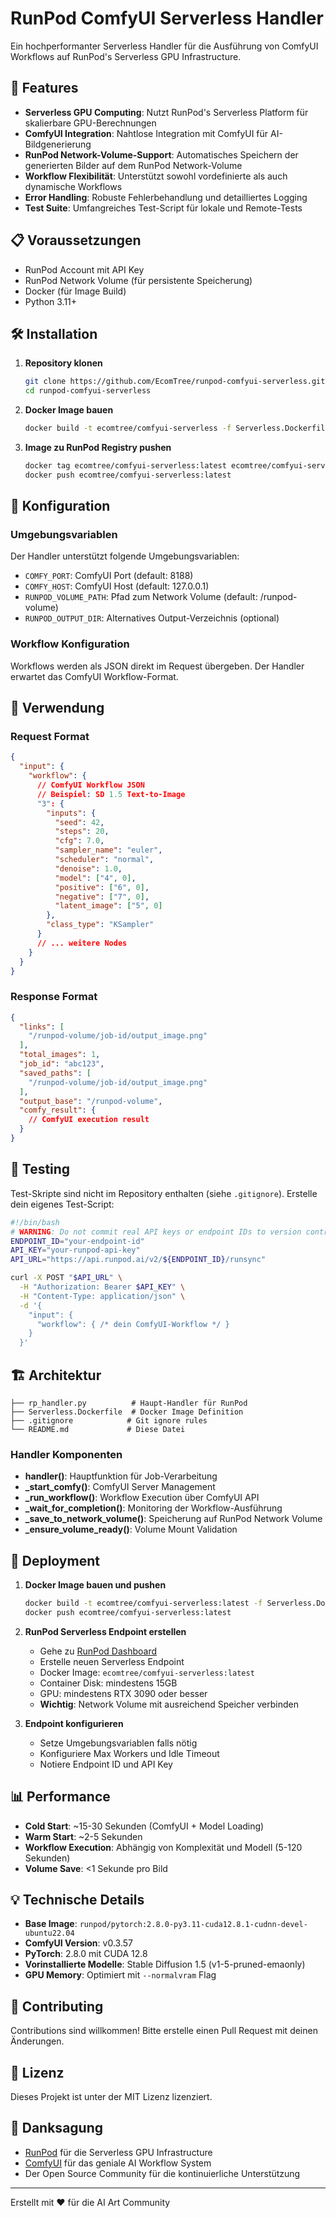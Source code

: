 # RunPod ComfyUI Serverless Handler

Ein hochperformanter Serverless Handler für die Ausführung von ComfyUI Workflows auf RunPod's Serverless GPU Infrastructure.

## 🚀 Features

- **Serverless GPU Computing**: Nutzt RunPod's Serverless Platform für skalierbare GPU-Berechnungen
- **ComfyUI Integration**: Nahtlose Integration mit ComfyUI für AI-Bildgenerierung
- **RunPod Network-Volume-Support**: Automatisches Speichern der generierten Bilder auf dem RunPod Network-Volume
- **Workflow Flexibilität**: Unterstützt sowohl vordefinierte als auch dynamische Workflows
- **Error Handling**: Robuste Fehlerbehandlung und detailliertes Logging
- **Test Suite**: Umfangreiches Test-Script für lokale und Remote-Tests

## 📋 Voraussetzungen

- RunPod Account mit API Key
- RunPod Network Volume (für persistente Speicherung)
- Docker (für Image Build)
- Python 3.11+

## 🛠️ Installation

1. **Repository klonen**
   ```bash
   git clone https://github.com/EcomTree/runpod-comfyui-serverless.git
   cd runpod-comfyui-serverless
   ```

2. **Docker Image bauen**
   ```bash
   docker build -t ecomtree/comfyui-serverless -f Serverless.Dockerfile .
   ```

3. **Image zu RunPod Registry pushen**
   ```bash
   docker tag ecomtree/comfyui-serverless:latest ecomtree/comfyui-serverless:latest
   docker push ecomtree/comfyui-serverless:latest
   ```

## 🔧 Konfiguration

### Umgebungsvariablen

Der Handler unterstützt folgende Umgebungsvariablen:

- `COMFY_PORT`: ComfyUI Port (default: 8188)
- `COMFY_HOST`: ComfyUI Host (default: 127.0.0.1)
- `RUNPOD_VOLUME_PATH`: Pfad zum Network Volume (default: /runpod-volume)
- `RUNPOD_OUTPUT_DIR`: Alternatives Output-Verzeichnis (optional)

### Workflow Konfiguration

Workflows werden als JSON direkt im Request übergeben. Der Handler erwartet das ComfyUI Workflow-Format.

## 📝 Verwendung

### Request Format

```json
{
  "input": {
    "workflow": {
      // ComfyUI Workflow JSON
      // Beispiel: SD 1.5 Text-to-Image
      "3": {
        "inputs": {
          "seed": 42,
          "steps": 20,
          "cfg": 7.0,
          "sampler_name": "euler",
          "scheduler": "normal",
          "denoise": 1.0,
          "model": ["4", 0],
          "positive": ["6", 0],
          "negative": ["7", 0],
          "latent_image": ["5", 0]
        },
        "class_type": "KSampler"
      }
      // ... weitere Nodes
    }
  }
}
```

### Response Format

```json
{
  "links": [
    "/runpod-volume/job-id/output_image.png"
  ],
  "total_images": 1,
  "job_id": "abc123",
  "saved_paths": [
    "/runpod-volume/job-id/output_image.png"
  ],
  "output_base": "/runpod-volume",
  "comfy_result": {
    // ComfyUI execution result
  }
}
```

## 🧪 Testing

Test-Skripte sind nicht im Repository enthalten (siehe `.gitignore`). Erstelle dein eigenes Test-Script:

```bash
#!/bin/bash
# WARNING: Do not commit real API keys or endpoint IDs to version control!
ENDPOINT_ID="your-endpoint-id"
API_KEY="your-runpod-api-key"
API_URL="https://api.runpod.ai/v2/${ENDPOINT_ID}/runsync"

curl -X POST "$API_URL" \
  -H "Authorization: Bearer $API_KEY" \
  -H "Content-Type: application/json" \
  -d '{
    "input": {
      "workflow": { /* dein ComfyUI-Workflow */ }
    }
  }'
```

## 🏗️ Architektur

```
├── rp_handler.py          # Haupt-Handler für RunPod
├── Serverless.Dockerfile  # Docker Image Definition
├── .gitignore            # Git ignore rules
└── README.md             # Diese Datei
```

### Handler Komponenten

- **handler()**: Hauptfunktion für Job-Verarbeitung
- **_start_comfy()**: ComfyUI Server Management
- **_run_workflow()**: Workflow Execution über ComfyUI API
- **_wait_for_completion()**: Monitoring der Workflow-Ausführung
- **_save_to_network_volume()**: Speicherung auf RunPod Network Volume
- **_ensure_volume_ready()**: Volume Mount Validation

## 🚀 Deployment

1. **Docker Image bauen und pushen**
   ```bash
   docker build -t ecomtree/comfyui-serverless:latest -f Serverless.Dockerfile .
   docker push ecomtree/comfyui-serverless:latest
   ```

2. **RunPod Serverless Endpoint erstellen**
   - Gehe zu [RunPod Dashboard](https://runpod.io/console/serverless)
   - Erstelle neuen Serverless Endpoint
   - Docker Image: `ecomtree/comfyui-serverless:latest`
   - Container Disk: mindestens 15GB
   - GPU: mindestens RTX 3090 oder besser
   - **Wichtig**: Network Volume mit ausreichend Speicher verbinden

3. **Endpoint konfigurieren**
   - Setze Umgebungsvariablen falls nötig
   - Konfiguriere Max Workers und Idle Timeout
   - Notiere Endpoint ID und API Key

## 📊 Performance

- **Cold Start**: ~15-30 Sekunden (ComfyUI + Model Loading)
- **Warm Start**: ~2-5 Sekunden
- **Workflow Execution**: Abhängig von Komplexität und Modell (5-120 Sekunden)
- **Volume Save**: <1 Sekunde pro Bild

## 💡 Technische Details

- **Base Image**: `runpod/pytorch:2.8.0-py3.11-cuda12.8.1-cudnn-devel-ubuntu22.04`
- **ComfyUI Version**: v0.3.57
- **PyTorch**: 2.8.0 mit CUDA 12.8
- **Vorinstallierte Modelle**: Stable Diffusion 1.5 (v1-5-pruned-emaonly)
- **GPU Memory**: Optimiert mit `--normalvram` Flag

## 🤝 Contributing

Contributions sind willkommen! Bitte erstelle einen Pull Request mit deinen Änderungen.

## 📄 Lizenz

Dieses Projekt ist unter der MIT Lizenz lizenziert.

## 🙏 Danksagung

- [RunPod](https://runpod.io) für die Serverless GPU Infrastructure
- [ComfyUI](https://github.com/comfyanonymous/ComfyUI) für das geniale AI Workflow System
- Der Open Source Community für die kontinuierliche Unterstützung

---

Erstellt mit ❤️ für die AI Art Community
